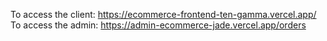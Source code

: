 To access the client: https://ecommerce-frontend-ten-gamma.vercel.app/
To access the admin: https://admin-ecommerce-jade.vercel.app/orders
